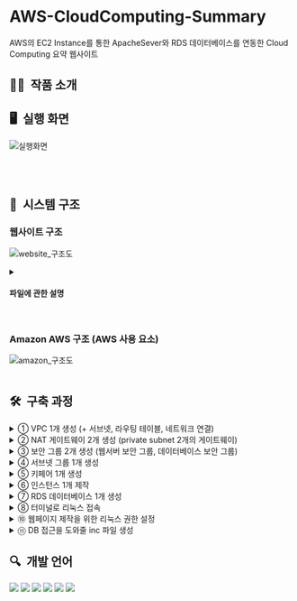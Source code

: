# AWS-CloudComputing-Summary
AWS의 EC2 Instance를 통한 ApacheSever와 RDS 데이터베이스를 연동한 Cloud Computing 요약 웹사이트
 
## ✍🏻&nbsp; 작품 소개

 
## 🖥&nbsp; 실행 화면
![실행화면](https://github.com/kyum-q/AWS-CloudComputing-Summary/assets/109158497/9067843f-02ee-4ed1-b66c-cb1e1aaace2c)

<br><br>

## 📍&nbsp; 시스템 구조

### 웹사이트 구조
![website_구조도](https://github.com/kyum-q/AWS-CloudComputing-Summary/assets/109158497/98d9533b-61c9-4ab9-8e71-8668eef1c4ae)

<details>
  <summary>
<h4>파일에 관한 설명</h4>
  </summary>
  
  -	Index.html: 첫 화면, 바로 index.php로 로드 실행
  -	addImage.html: RDS 데이터베이스에 이미지 추가 화면
  -	addFill.html: RDS 데이터베이스에 파일(PDF) 추가 화면
 
  <br>
  
  -	menu.css: 상단 메뉴바 Style file
  -	index.css: index.php Style file
  -	contentLeaning.css: contentLeaning.php Style file
  -	trend.css: trend.php Style file
  -	skill.css: skill.php Style file
  
  <br>
  
  -	index.php: 홈 화면
  -	contentLeaning.php: 간단한 주차면 학습 내용 및 학습 자료 화면
  -	trend.php: Cloud Computing 기술 동향 화면 (기사 링크 포함)
  -	skill.php: Cloud Computing 개념 및 기술 정리 화면
  -	imageUpload.php: RDS 이미지 업로드 구현 (Images 데이터베이스 생성 및 추가
  -	imageView.php: RDS에 저장된 이미지 가져와서 출력 (Images 데이터베이스 가져오기)
  -	getImage.php: 이미지 이름을 매개변수로 받고 이미지 원본을 제공하는 함수 포함
  -	fileUpload.php: RDS 파일 업로드 구현 (PDFs 데이터베이스 생성 및 추가)
  -	fileDelete.php: RDS 해당 주차인 파일 삭제 구현 (PDFs 데이터베이스에서 삭제)
  -	fileView.php: RDS에 저장된 파일 가져와서 출력 (PDFs 데이터베이스 가져오기)
  -	getFile.php: 파일 주차를 매개변수로 받고 해당 주차 파일들을 제공하는 함수 포함

</details>
<br>

### Amazon AWS 구조 (AWS 사용 요소)
![amazon_구조도](https://github.com/kyum-q/AWS-CloudComputing-Summary/assets/109158497/8fbec3f4-f8e4-4779-b68f-a4d6461fd473)
<br><br>

## 🛠&nbsp; 구축 과정
<details>
  <summary>①	VPC 1개 생성 (+ 서브넷, 라우팅 테이블, 네트워크 연결)</summary>
  <img alt="" src="https://github.com/kyum-q/AWS-CloudComputing-Summary/assets/109158497/3e166a71-6a15-433d-a6e4-155260f856b4">
</details>

<details>
  <summary>②	NAT 게이트웨이 2개 생성 (private subnet 2개의 게이트웨이)</summary>
  <img src="https://github.com/kyum-q/AWS-CloudComputing-Summary/assets/109158497/3ff4b941-c4c8-4098-884c-ed83b0cf0c1f">
</details>

<details>
  <summary>③	보안 그룹 2개 생성 (웹서버 보안 그룹, 데이터베이스 보안 그룹)</summary>
  <img src="https://github.com/kyum-q/AWS-CloudComputing-Summary/assets/109158497/507e7ded-ad7a-49c0-b755-56e7dd4cd9c1">
</details>

<details>
  <summary>④	서브넷 그룹 1개 생성</summary>
  <img src="https://github.com/kyum-q/AWS-CloudComputing-Summary/assets/109158497/649efcda-efaa-47e2-bb68-49c04f20c005">
</details>

<details>
  <summary>⑤	키페어 1개 생성</summary>
  <img src="https://github.com/kyum-q/AWS-CloudComputing-Summary/assets/109158497/33095408-0df7-4178-b2be-737b7c8df900">
</details>

<details>
  <summary>⑥	인스턴스 1개 제작</summary>
  <img src="https://github.com/kyum-q/AWS-CloudComputing-Summary/assets/109158497/64f67beb-ce0c-4f56-b660-c20be4702e33">
</details>

<details>
  <summary>⑦	RDS 데이터베이스 1개 생성</summary>
  <img src="https://github.com/kyum-q/AWS-CloudComputing-Summary/assets/109158497/4debc406-9cc2-4dce-adb9-1fec747064cf">
  <img src="https://github.com/kyum-q/AWS-CloudComputing-Summary/assets/109158497/f4e29853-78ac-459d-b450-32a6bb2756c5">
</details>

<details>
  <summary>⑧	터미널로 리눅스 접속</summary>

  ``` 
 cd Desktop/cloudComputing/aws/project // 키페어 위치로 이동
 chmod 400 A-kkm-ohio.pem // 키페어 권한 설정
 ssh -i "A-kkm-ohio.pem" ec2-user@18.190.239.196 // 리눅스 접속 (키페어와 리눅스 IP 필요)
```

</details>

<details>
  <summary>⑩	웹페이지 제작을 위한 리눅스 권한 설정</summary>
  
```
	cd /var/www
	sudo chown ec2-user html
	sudo mkdir inc
	sudo chown ec2-user inc
```

</details>

<details>
  <summary>⑪	DB 접근을 도와줄 inc 파일 생성</summary>
  
```
  cd /var/www/inc
	vi dbinfo.inc
	DB 연결 정보 작성 및 저장
```

<img src="https://github.com/kyum-q/AWS-CloudComputing-Summary/assets/109158497/7a749c31-313a-43a7-a90c-a20048293673">
</details>

## 🔍&nbsp; 개발 언어
<img src="https://img.shields.io/badge/HTML-E34F26?style=for-the-badge&logo=Html5&logoColor=white"> <img src="https://img.shields.io/badge/CSS-1572B6?style=for-the-badge&logo=Css3&logoColor=white"> <img src="https://img.shields.io/badge/JavaScript-F7DF1E?style=for-the-badge&logo=JavaScript&logoColor=white"> <img src="https://img.shields.io/badge/PHP-777BB4?style=for-the-badge&logo=php&logoColor=white"> <img src="https://img.shields.io/badge/Amazon RDS-527FFF?style=for-the-badge&logo=amazonrds&logoColor=white"> <img src="https://img.shields.io/badge/Amazon EC2-FF9900?style=for-the-badge&logo=amazonec2&logoColor=white">
